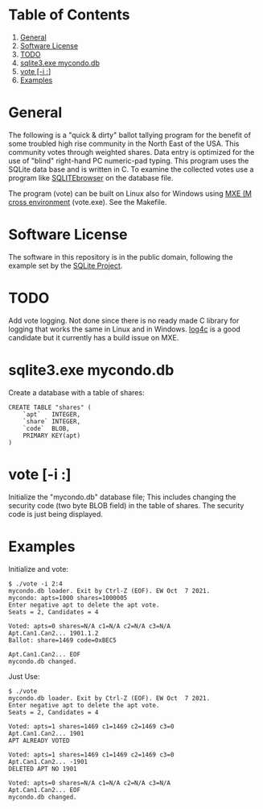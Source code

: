 
# Table of Contents

1.  [General](#orgf619053)
2.  [Software License](#org6336cda)
3.  [TODO](#orgf1b9359)
4.  [sqlite3.exe mycondo.db](#orgec1e111)
5.  [vote [-i <seats>:<candidates>]](#org0f97000)
6.  [Examples](#orgc50460f)



<a id="orgf619053"></a>

# General

The following is a "quick & dirty" ballot tallying program for the benefit
of some troubled high rise community in the North East of the USA.  This
community votes through weighted shares. Data entry is optimized for the
use of "blind" right-hand PC numeric-pad typing.  This program uses the
SQLite data base and is written in C. To examine the collected votes use a
program like [SQLITEbrowser](http://sqlitebrowser.org/) on the database file.

The program (vote) can be built on Linux also for Windows using [MXE (M
cross environment](https://mxe.cc/) (vote.exe). See the Makefile.


<a id="org6336cda"></a>

# Software License

The software in this repository is in the public domain, following the
example set by the [SQLite Project](http://www.sqlite.org/copyright.html).


<a id="orgf1b9359"></a>

# TODO

Add vote logging. Not done since there is no ready made C library for
logging that works the same in Linux and in Windows. [log4c](http://log4c.sourceforge.net/) is a good
candidate but it currently has a build issue on MXE.


<a id="orgec1e111"></a>

# sqlite3.exe mycondo.db

Create a database with a table of shares:

    CREATE TABLE "shares" (
    	`apt`	INTEGER,
    	`share`	INTEGER,
    	`code`	BLOB,
    	PRIMARY KEY(apt)
    )


<a id="org0f97000"></a>

# vote [-i <seats>:<candidates>]

Initialize the "mycondo.db" database file; This includes changing the
security code (two byte BLOB field) in the table of shares. The security
code is just being displayed.


<a id="orgc50460f"></a>

# Examples

Initialize and vote:

    $ ./vote -i 2:4
    mycondo.db loader. Exit by Ctrl-Z (EOF). EW Oct  7 2021.
    mycondo: apts=1000 shares=1000005 
    Enter negative apt to delete the apt vote.
    Seats = 2, Candidates = 4
    
    Voted: apts=0 shares=N/A c1=N/A c2=N/A c3=N/A 
    Apt.Can1.Can2... 1901.1.2
    Ballot: share=1469 code=0xBEC5 
    
    Apt.Can1.Can2... EOF
    mycondo.db changed.

Just Use:

    
    $ ./vote
    mycondo.db loader. Exit by Ctrl-Z (EOF). EW Oct  7 2021.
    Enter negative apt to delete the apt vote.
    Seats = 2, Candidates = 4
    
    Voted: apts=1 shares=1469 c1=1469 c2=1469 c3=0 
    Apt.Can1.Can2... 1901 
    APT ALREADY VOTED
    
    Voted: apts=1 shares=1469 c1=1469 c2=1469 c3=0 
    Apt.Can1.Can2... -1901
    DELETED APT NO 1901
    
    Voted: apts=0 shares=N/A c1=N/A c2=N/A c3=N/A 
    Apt.Can1.Can2... EOF
    mycondo.db changed.

